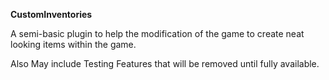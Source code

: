 **CustomInventories** 

A semi-basic plugin to help the modification of the game to create neat looking items within the game.

Also May include Testing Features that will be removed until fully available.
